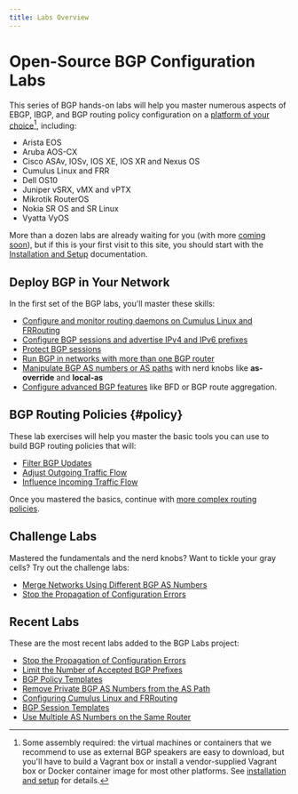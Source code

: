 ```yaml
---
title: Labs Overview
---
```

# Open-Source BGP Configuration Labs

This series of BGP hands-on labs will help you master numerous aspects of EBGP, IBGP, and BGP routing policy configuration on a [platform of your choice](https://netlab.tools/platforms/#platform-routing-support)[^PC], including:

* Arista EOS
* Aruba AOS-CX
* Cisco ASAv, IOSv, IOS XE, IOS XR and Nexus OS
* Cumulus Linux and FRR
* Dell OS10
* Juniper vSRX, vMX and vPTX
* Mikrotik RouterOS
* Nokia SR OS and SR Linux
* Vyatta VyOS

[^PC]: Some assembly required: the virtual machines or containers that we recommend to use as external BGP speakers are easy to download, but you'll have to build a Vagrant box or install a vendor-supplied Vagrant box or Docker container image for most other platforms. See [installation and setup](1-setup.md) for details.

More than a dozen labs are already waiting for you (with more [coming soon](3-upcoming.md)), but if this is your first visit to this site, you should start with the [Installation and Setup](1-setup.md) documentation.

## Deploy BGP in Your Network

In the first set of the BGP labs, you'll master these skills:

* [Configure and monitor routing daemons on Cumulus Linux and FRRouting](basic/0-frrouting.md)
* [Configure BGP sessions and advertise IPv4 and IPv6 prefixes](basic/index.md#simple)
* [Protect BGP sessions](basic/index.md#protect)
* [Run BGP in networks with more than one BGP router](basic/index.md#ibgp)
* [Manipulate BGP AS numbers or AS paths](basic/index.md#aspath) with nerd knobs like **as-override** and **local-as**
* [Configure advanced BGP features](basic/index.md#advanced) like BFD or BGP route aggregation.

## BGP Routing Policies {#policy}

These lab exercises will help you master the basic tools you can use to build BGP routing policies that will:

* [Filter BGP Updates](policy/index.md#filter)
* [Adjust Outgoing Traffic Flow](policy/index.md#egress)
* [Influence Incoming Traffic Flow](policy/index.md#ingress)

Once you mastered the basics, continue with [more complex routing policies](policy/index.md#complex).

## Challenge Labs

Mastered the fundamentals and the nerd knobs? Want to tickle your gray cells? Try out the challenge labs:

* [Merge Networks Using Different BGP AS Numbers](challenge/20-merge-as.md)
* [Stop the Propagation of Configuration Errors](challenge/04-block-fat-fingers.md)

## Recent Labs

These are the most recent labs added to the BGP Labs project:

* [Stop the Propagation of Configuration Errors](challenge/04-block-fat-fingers.md)
* [Limit the Number of Accepted BGP Prefixes](basic/b-max-prefix.md)
* [BGP Policy Templates](session/7-policy.md)
* [Remove Private BGP AS Numbers from the AS Path](session/4-removeprivate.md)
* [Configuring Cumulus Linux and FRRouting](basic/0-frrouting.md)
* [BGP Session Templates](session/6-templates.md)
* [Use Multiple AS Numbers on the Same Router](session/3-localas.md)
